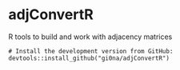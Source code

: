 # adjConvertR
R tools to build and work with adjacency matrices

```
# Install the development version from GitHub:
devtools::install_github("gi0na/adjConvertR")
```
